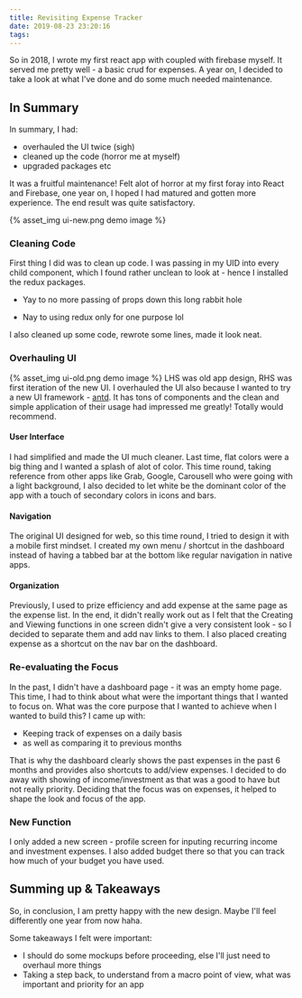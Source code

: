 ```yaml
---
title: Revisiting Expense Tracker
date: 2019-08-23 23:20:16
tags:
---
```


So in 2018, I wrote my first react app with coupled with firebase myself. It served me pretty well - a basic crud for expenses. A year on, <!-- more -->I decided to take a look at what I've done and do some much needed maintenance.

## In Summary
In summary, I had:
- overhauled the UI twice (sigh)
- cleaned up the code (horror me at myself)
- upgraded packages etc

It was a fruitful maintenance! Felt alot of horror at my first foray into React and Firebase, one year on, I hoped I had matured and gotten more experience. The end result was quite satisfactory.

{% asset_img ui-new.png demo image %}


### Cleaning Code

First thing I did was to clean up code. I was passing in my UID into every child component, which I found rather unclean to look at - hence I installed the redux packages. 
+ Yay to no more passing of props down this long rabbit hole
- Nay to using redux only for one purpose lol

I also cleaned up some code, rewrote some lines, made it look neat. 

### Overhauling UI

{% asset_img ui-old.png demo image %}
LHS was old app design, RHS was first iteration of the new UI. I overhauled the UI also because I wanted to try a new UI framework - [antd](https://ant.design/). It has tons of components and the clean and simple application of their usage had impressed me greatly! Totally would recommend.

#### User Interface

I had simplified and made the UI much cleaner. Last time, flat colors were a big thing and I wanted a splash of alot of color. This time round, taking reference from other apps like Grab, Google, Carousell who were going with a light background, I also decided to let white be the dominant color of the app with a touch of secondary colors in icons and bars. 

#### Navigation

The original UI designed for web, so this time round, I tried to design it with a mobile first mindset. I created my own menu / shortcut in the dashboard instead of having a tabbed bar at the bottom like regular navigation in native apps. 

#### Organization

Previously, I used to prize efficiency and add expense at the same page as the expense list. In the end, it didn't really work out as I felt that the Creating and Viewing functions in one screen didn't give a very consistent look - so I decided to separate them and add nav links to them. I also placed creating expense as a shortcut on the nav bar on the dashboard. 


### Re-evaluating the Focus

In the past, I didn't have a dashboard page - it was an empty home page. This time, I had to think about what were the important things that I wanted to focus on. What was the core purpose that I wanted to achieve when I wanted to build this? I came up with:
- Keeping track of expenses on a daily basis
- as well as comparing it to previous months

That is why the dashboard clearly shows the past expenses in the past 6 months and provides also shortcuts to add/view expenses. I decided to do away with showing of income/investment as that was a good to have but not really priority. Deciding that the focus was on expenses, it helped to shape the look and focus of the app. 

### New Function
I only added a new screen - profile screen for inputing recurring income and investment expenses. I also added budget there so that you can track how much of your budget you have used.

## Summing up & Takeaways
So, in conclusion, I am pretty happy with the new design. Maybe I'll feel differently one year from now haha. 

Some takeaways I felt were important:
- I should do some mockups before proceeding, else I'll just need to overhaul more things
- Taking a step back, to understand from a macro point of view, what was important and priority for an app